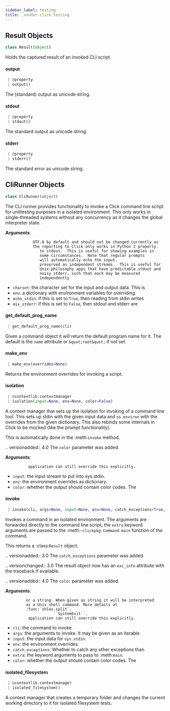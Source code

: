 ```yaml
---
sidebar_label: testing
title: _vendor.click.testing
---
```


## Result Objects

```python
class Result(object)
```

Holds the captured result of an invoked CLI script.

#### output

```python
 | @property
 | output()
```

The (standard) output as unicode string.

#### stdout

```python
 | @property
 | stdout()
```

The standard output as unicode string.

#### stderr

```python
 | @property
 | stderr()
```

The standard error as unicode string.

## CliRunner Objects

```python
class CliRunner(object)
```

The CLI runner provides functionality to invoke a Click command line
script for unittesting purposes in a isolated environment.  This only
works in single-threaded systems without any concurrency as it changes the
global interpreter state.

**Arguments**:

                UTF-8 by default and should not be changed currently as
                the reporting to Click only works in Python 2 properly.
                   to stdout.  This is useful for showing examples in
                   some circumstances.  Note that regular prompts
                   will automatically echo the input.
                   preserved as independent streams.  This is useful for
                   Unix-philosophy apps that have predictable stdout and
                   noisy stderr, such that each may be measured
                   independently
- `charset`: the character set for the input and output data.  This is
- `env`: a dictionary with environment variables for overriding.
- `echo_stdin`: if this is set to `True`, then reading from stdin writes
- `mix_stderr`: if this is set to `False`, then stdout and stderr are

#### get\_default\_prog\_name

```python
 | get_default_prog_name(cli)
```

Given a command object it will return the default program name
for it.  The default is the `name` attribute or ``&quot;root&quot;`` if not
set.

#### make\_env

```python
 | make_env(overrides=None)
```

Returns the environment overrides for invoking a script.

#### isolation

```python
 | @contextlib.contextmanager
 | isolation(input=None, env=None, color=False)
```

A context manager that sets up the isolation for invoking of a
command line tool.  This sets up stdin with the given input data
and `os.environ` with the overrides from the given dictionary.
This also rebinds some internals in Click to be mocked (like the
prompt functionality).

This is automatically done in the :meth:`invoke` method.

.. versionadded:: 4.0
The ``color`` parameter was added.

**Arguments**:

              application can still override this explicitly.
- `input`: the input stream to put into sys.stdin.
- `env`: the environment overrides as dictionary.
- `color`: whether the output should contain color codes. The

#### invoke

```python
 | invoke(cli, args=None, input=None, env=None, catch_exceptions=True, color=False, **extra)
```

Invokes a command in an isolated environment.  The arguments are
forwarded directly to the command line script, the `extra` keyword
arguments are passed to the :meth:`~clickpkg.Command.main` function of
the command.

This returns a :class:`Result` object.

.. versionadded:: 3.0
The ``catch_exceptions`` parameter was added.

.. versionchanged:: 3.0
The result object now has an `exc_info` attribute with the
traceback if available.

.. versionadded:: 4.0
The ``color`` parameter was added.

**Arguments**:

             or a string. When given as string it will be interpreted
             as a Unix shell command. More details at
             :func:`shlex.split`.
                         ``SystemExit``.
              application can still override this explicitly.
- `cli`: the command to invoke
- `args`: the arguments to invoke. It may be given as an iterable
- `input`: the input data for `sys.stdin`.
- `env`: the environment overrides.
- `catch_exceptions`: Whether to catch any other exceptions than
- `extra`: the keyword arguments to pass to :meth:`main`.
- `color`: whether the output should contain color codes. The

#### isolated\_filesystem

```python
 | @contextlib.contextmanager
 | isolated_filesystem()
```

A context manager that creates a temporary folder and changes
the current working directory to it for isolated filesystem tests.

